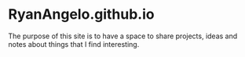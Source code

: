 # RyanAngelo.github.io

The purpose of this site is to have a space to share projects, ideas and notes about things that I find interesting.
